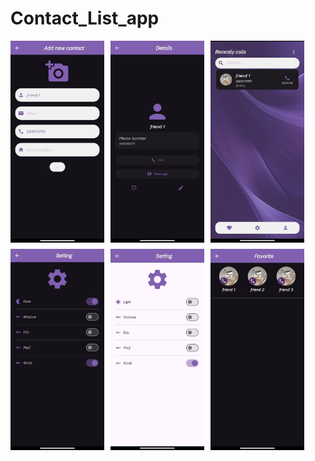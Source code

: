 <h1>Contact_List_app</h1>

<div style="display: flex; flex-wrap: wrap; gap: 10px;">
  <img src="img/5992337641691006123.jpg" width="150"/>
  <img src="img/5992337641691006124.jpg" width="150"/>
  <img src="img/5992337641691006125.jpg" width="150"/>
  <img src="img/5992337641691006126.jpg" width="150"/>
  <img src="img/5992337641691006127.jpg" width="150"/>
  <img src="img/5992337641691006128.jpg" width="150"/>
</div>
